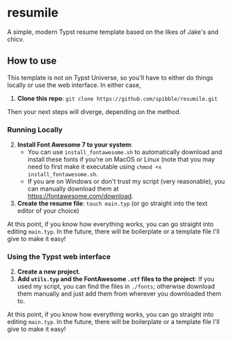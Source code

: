 # resumile
A simple, modern Typst resume template based on the likes of Jake's and chicv.

## How to use
This template is not on Typst Universe, so you'll have to either do things locally or use the web interface. In either case,

1. **Clone this repo**: `git clone https://github.com/spibble/resumile.git`

Then your next steps will diverge, depending on the method.

### Running Locally
2. **Install Font Awesome 7 to your system**:
   - You can use `install_fontawesome.sh` to automatically download and install these fonts if you're on MacOS or Linux (note that you may need to first make it executable using `chmod +x install_fontawesome.sh`.
   - If you are on Windows or don't trust my script (very reasonable), you can manually download them at https://fontawesome.com/download.
3. **Create the resume file**: `touch main.typ` (or go straight into the text editor of your choice)
   
At this point, if you know how everything works, you can go straight into editing `main.typ`. In the future, there will be boilerplate or a template file I'll give to make it easy!

### Using the Typst web interface
2. **Create a new project**.
3. **Add `utils.typ` and the FontAwesome `.otf` files to the project**: If you used my script, you can find the files in `./fonts`; otherwise download them manually and just add them from wherever you downloaded them to.

At this point, if you know how everything works, you can go straight into editing `main.typ`. In the future, there will be boilerplate or a template file I'll give to make it easy!
